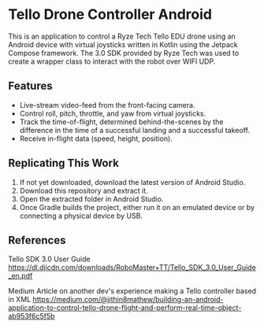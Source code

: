 # Tello Drone Controller Android

This is an application to control a Ryze Tech Tello EDU drone using an Android device with virtual joysticks written in Kotlin using the Jetpack Compose framework. The 3.0 SDK provided by Ryze Tech was used to create a wrapper class to interact with the robot over WIFI UDP. 

## Features

* Live-stream video-feed from the front-facing camera.
* Control roll, pitch, throttle, and yaw from virtual joysticks.
* Track the time-of-flight, determined behind-the-scenes by the difference in the time of a successful landing and a successful takeoff.
* Receive in-flight data (speed, height, position).

## Replicating This Work

1. If not yet downloaded, download the latest version of Android Studio.
2. Download this repository and extract it.
3. Open the extracted folder in Android Studio.
4. Once Gradle builds the project, either run it on an emulated device or by connecting a physical device by USB.

## References
Tello SDK 3.0 User Guide
https://dl.djicdn.com/downloads/RoboMaster+TT/Tello_SDK_3.0_User_Guide_en.pdf 

Medium Article on another dev's experience making a Tello controller based in XML
https://medium.com/@jithin8mathew/building-an-android-application-to-control-tello-drone-flight-and-perform-real-time-object-ab953f6c5f5b
